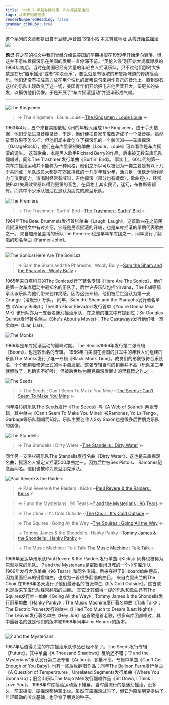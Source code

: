 ```yaml
---
title: rock.6.年轻与躁动第一次车库摇滚运动
tags: 从零开始说摇滚
renderNumberedHeading: false
grammar_cjkRuby: true
---
```


这个系列的文章都是出自于豆瓣,声音图书馆小站
本文转载地址 [从零开始说摇滚](https://www.douban.com/note/620908294/)
![](http://qiniu.imolili.com/小书匠/1581523821623.jpg) 

**题记**
在之前的推文中我们曾经介绍说美国的早期摇滚在1959年开始走向衰落，但这并不意味着摇滚乐在美国的发展一直停滞不前。“英伦入侵”刚开始大规模爆发的1964年初期，当时在美国已经有大量的年轻白人摇滚乐队，只不过他们那时大多数是在玩“器乐摇滚”或者“冲浪音乐”，要么就是有很浓的布鲁斯味道的传统摇滚乐。他们还没有把注意力放在用个性化的反叛语句来创作自己的音乐上。直到滚石这样的乐队出现改变了这一切，美国青年们开始把电吉他声音开大，留更长的头发，以模仿他们偶像。于是开展了“车库摇滚运动”并逐渐形成气候。

---

![The Kingsmen](http://qiniu.imolili.com/小书匠/1581523821624.jpg) 

> -> The Kingsmen : Louie Louie
> ~[The Kingsmen : Louie Louie](https://music.163.com/song/media/outer/url?id=4337618.mp3) <-

1963年4月，五个来自美国俄勒冈州的年轻人组成The Kingsmen。由于手头拮据，他们无法进录音棚录音，于是，他们便把自家车库改造成了一个录音棚。虽然录音效果不怎么样，但他们却由此创立了摇滚乐的一个新流派——车库摇滚（GarageRock），他们在车库里录制的单曲《Louie，Louie》可以看作是车库摇滚的诞生。
这首歌曲，本是黑人歌手Richard Berry的作品，后来被无数车库乐队翻唱过。同年The Trashmen发行单曲《Surfin' Bird》。
事实上，60年代的第一次车库摇滚运动并不能称为一种风格，他们之所以可以被归为一类主要是有以下几个共同点：乐队成员大都是在郊区排练的十几岁年轻少年，活力足，但缺乏创作能力与演奏能力，演唱时经常有喊叫，吉他摇滚（部分也有键盘），歌曲短小，经常使Fuzz失真效果器以得到更重的音色。在风格上其实民谣，迷幻，布鲁斯等都有。而其中不少乐队被后世追认为朋克的原型乐队。

![The Premiers](http://qiniu.imolili.com/小书匠/1581523821647.jpg)   

> -> The Trashmen : Surfin' Bird
> ~[The Trashmen : Surfin' Bird](https://music.163.com/song/media/outer/url?id=3605912.mp3) <-

1964年The Beau Brummels发行首张单曲《Laugh, Laugh》，这首歌曲在之前民谣摇滚的推文中有过介绍，它既是民谣摇滚的开端，也是车库摇滚的早期代表歌曲之一。
来自加州圣盖博的乐队The Premiers也是早年车库团之一，同年发行了翻唱的知名单曲《Farmer John》。

---

![The Sonics《Here Are The Sonics》](http://qiniu.imolili.com/小书匠/1581523821625.jpg) 

> -> Sam the Sham and the Pharaohs : Wooly Bully
> ~[Sam the Sham and the Pharaohs : Wooly Bully](https://music.163.com/song/media/outer/url?id=510564673.mp3) <-

1965年来自塔科马的The Sonics发行了著名专辑《Here Are The Sonics》，他们是第一次车库运动中最知名的乐队了，后世许多乐队包括Nirvana，The Fall等都承认该乐队为他们带来创作灵感。因为这张专辑，他们被后世追认为第一支Grunge（垃圾乐）乐队。
同年，Sam the Sham and the Pharaohs发行著名单曲《Wooly Bully》；The13th Floor Elevators发行首单《You're Gonna Miss Me》该乐队亦为一支著名迷幻摇滚乐队，在之前的推文中有提到过；Sir Douglas Quintet发行著名单曲《She's About a Mover》；The Castaways发行他们唯一热卖单曲《Liar, Liar》。

![The Monks](http://qiniu.imolili.com/小书匠/1581523821636.jpg) 

1966年是车库摇滚运动的巅峰时期。The Sonics1966年发行第二张专辑《Boom》，也是较出名的专辑。
1966年由美国在德国的驻军中的年轻人们组建的乐队The Monks发行了唯一专辑《Black Monk Time》。成员们的形象很符合乐队名，个个都剃着修道士式的地中海发型。这张专辑当时的销量并不高（乐队第二年就解散了，也确实不好听），但被后世称为朋克摇滚发展史的里程碑之作之一。

![The Seeds](http://qiniu.imolili.com/小书匠/1581523821648.jpg) 

> -> The Seeds : Can't Seem To Make You Mine
> ~[The Seeds : Can't Seem To Make You Mine](https://music.163.com/song/media/outer/url?id=19347740.mp3) <-

同年洛杉矶乐队The Seeds发行《The Seeds》与《A Web of Sound》两张专辑，其中单曲《Can't Seem To Make You Mine》被Ramones, Yo La Tengo , Garbage等乐队翻唱而知名。乐队主要创作人Sky Saxon也是很多后世朋克乐队的偶像。

![The Standells](http://qiniu.imolili.com/小书匠/1581523821637.jpg) 

> -> The Standells : Dirty Water
> ~[The Standells : Dirty Water](https://music.163.com/song/media/outer/url?id=538606686.mp3) <-

同年另一支洛杉矶乐队The Standells发行名曲《Dirty Water》，这也是车库摇滚名曲，摇滚名人堂定义摇滚500单曲之一。因为后世被Sex Pistols、 Ramones记念而闻名。他们也被称为原型朋克乐队。

![Paul Revere & the Raiders](http://qiniu.imolili.com/小书匠/1581523821638.jpg) 

> -> Paul Revere & the Raiders : Kicks
> ~[Paul Revere & the Raiders : Kicks](https://music.163.com/song/media/outer/url?id=3246336.mp3) <-

> -> ? and the Mysterians : 96 Tears
> ~[? and the Mysterians : 96 Tears](https://music.163.com/song/media/outer/url?id=16142620.mp3) <-

> -> The Choir : It's Cold Outside
> ~[The Choir : It's Cold Outside](https://music.163.com/song/media/outer/url?id=28442092.mp3) <-

> -> The Squires : Going All the Way
> ~[The Squires : Going All the Way](https://music.163.com/song/media/outer/url?id=1409137978.mp3) <-

> -> Tommy James & the Shondells : Hanky Panky
> ~[Tommy James & the Shondells : Hanky Panky](https://music.163.com/song/media/outer/url?id=5217236.mp3) <-

> -> The Music Machine : Talk Talk
> [The Music Machine : Talk Talk](https://music.163.com/song/media/outer/url?id=3609045.mp3) <-

1966年爱达华州乐队Paul Revere & the Raiders发行单曲《Kicks》同样也被称为原型朋克的乐队。
? and the Mysterians是密歇根州贝城的一个小车库乐队，1966年发行大热单曲《96 Tears》和同名专辑。后来夺得了Billboard单曲榜首，因为里面经典的键盘编曲，也成为一首很多翻唱的曲目。
来自克里夫兰的The Choir 在1966年冬天发行了他们最著名的首张单曲《It's Cold Outside》。这首歌也是后来车库乐队经常翻唱的曲目。
其它比较值得一提的乐队和歌曲还有The Squires发行唯一单曲《Going All the Way》；Tommy James & the Shondells发行冠军单曲《Hanky Panky》；The Music Machine发行著名单曲《Talk Talk》；The Electric Prunes发行的单曲《I Had Too Much to Dream (Last Night)》；The Leaves发行著名单曲《Hey Joe》这首歌是首老歌，很多车库团都唱过，其中最著名的就是他们的版本和1966年同年Jimi Hendrix的版本。

---

![? and the Mysterians](http://qiniu.imolili.com/小书匠/1581523821639.jpg) 

1967年后值得关注的车库摇滚乐队作品已经不多了。The Seeds发行专辑《Future》，其中单曲《A Thousand Shadows》反响还不错；“? and the Mysterians”乐队发行第二张专辑《Action》，销量不高，专辑中单曲《Can't Get Enough of You Baby》也有一些后世翻唱作品；同年The Balloon Farm发行单曲《A Question of Temperature》；Unrelated Segments发行单曲《Where You Gonna Go》；旧金山乐队The Mojo Men发行翻唱作品《Sit Down, I Think I Love You》。
1968年车库摇滚运动落下帷幕。当时最流行的是迷幻摇滚，没多久，前卫摇滚、硬摇滚都横空出世。虽然车库摇滚过时了，但它为原型朋克提供了年轻躁动的听众基础，也孕育了朋克的种子。
